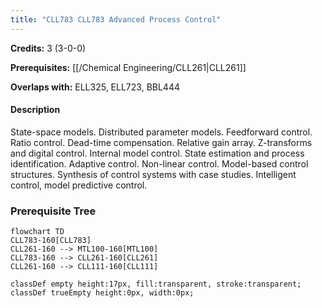 ```yaml
---
title: "CLL783 CLL783 Advanced Process Control"
---
```

**Credits:** 3 (3-0-0)

**Prerequisites:** [[/Chemical Engineering/CLL261|CLL261]]

**Overlaps with:** ELL325, ELL723, BBL444

#### Description
State-space models. Distributed parameter models. Feedforward control. Ratio control. Dead-time compensation. Relative gain array. Z-transforms and digital control. Internal model control. State estimation and process identification. Adaptive control. Non-linear control. Model-based control structures. Synthesis of control systems with case studies. Intelligent control, model predictive control.

### Prerequisite Tree

```mermaid
flowchart TD
CLL783-160[CLL783]
CLL261-160 --> MTL100-160[MTL100]
CLL783-160 --> CLL261-160[CLL261]
CLL261-160 --> CLL111-160[CLL111]

classDef empty height:17px, fill:transparent, stroke:transparent;
classDef trueEmpty height:0px, width:0px;
```